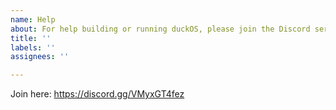 ```yaml
---
name: Help
about: For help building or running duckOS, please join the Discord server.
title: ''
labels: ''
assignees: ''

---
```


Join here: https://discord.gg/VMyxGT4fez
